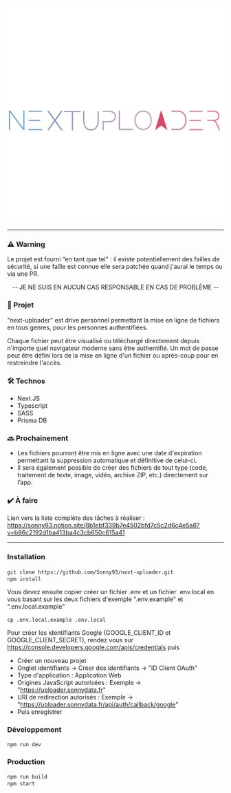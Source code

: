 <div align="center">
    <img src="public/nu/logos/logo-original.png" alt="NextUploader Logo">
</div>

---

### ⚠️ Warning

Le projet est fourni “en tant que tel" : il existe potentiellement des failles de sécurité, si une faille est connue elle sera patchée quand j'aurai le temps ou via une PR.

<p align="center">
    -- JE NE SUIS EN AUCUN CAS RESPONSABLE EN CAS DE PROBLÈME --
</p>

### 📓 Projet

"next-uploader" est drive personnel permettant la mise en ligne de fichiers en tous genres, pour les personnes authentifiées.

Chaque fichier peut être visualisé ou téléchargé directement depuis n'importe quel navigateur moderne sans être authentifié.
Un mot de passe peut être défini lors de la mise en ligne d'un fichier ou après-coup pour en restreindre l'accès.

### 🛠️ Technos

-   Next.JS
-   Typescript
-   SASS
-   Prisma DB

### 🔜 Prochainement

-   Les fichiers pourront être mis en ligne avec une date d'expiration permettant la suppression automatique et définitive de celui-ci.
-   Il sera également possible de créer des fichiers de tout type (code, traitement de texte, image, vidéo, archive ZIP, etc.) directement sur l’app.

### ✔️ À faire

Lien vers la liste complète des tâches à réaliser : https://sonny93.notion.site/8b1ebf339b7e4502bfd7c5c2d6c4e5a8?v=b86c2192d1ba413ba4c3cb650c615a41

---

### Installation

```
git clone https://github.com/Sonny93/next-uploader.git
npm install
```

Vous devez ensuite copier créer un fichier .env et un fichier .env.local en vous basant sur les deux fichiers d'exemple ".env.example" et ".env.local.example"

```
cp .env.local.example .env.local
```

Pour créer les identifiants Google (GOOGLE_CLIENT_ID et GOOGLE_CLIENT_SECRET), rendez vous sur https://console.developers.google.com/apis/credentials puis

-   Créer un nouveau projet
-   Onglet identifiants -> Créer des identifiants -> "ID Client OAuth"
-   Type d'application : Application Web
-   Origines JavaScript autorisées : Exemple -> "https://uploader.sonnydata.fr"
-   URI de redirection autorisés : Exemple -> "https://uploader.sonnydata.fr/api/auth/callback/google"
-   Puis enregistrer

### Développement

```
npm run dev
```

### Production

```
npm run build
npm start
```
